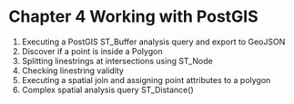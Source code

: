 # Chapter 4 Working with PostGIS

  1. Executing a PostGIS ST_Buffer analysis query and export to GeoJSON
  2. Discover if a point is inside a Polygon
  3. Splitting linestrings at intersections using ST_Node
  4. Checking linestring validity
  5. Executing a spatial join and assigning point attributes to a polygon
  6. Complex spatial analysis query ST_Distance()
